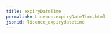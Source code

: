 ```yaml
---
title: expiryDateTime
permalink: Licence.expiryDateTime.html
jsonid: licence_expirydatetime
---
```

